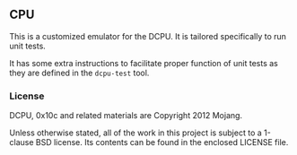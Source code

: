 ## CPU

This is a customized emulator for the DCPU.
It is tailored specifically to run unit tests.

It has some extra instructions to facilitate proper function of unit tests
as they are defined in the `dcpu-test` tool.

### License

DCPU, 0x10c and related materials are Copyright 2012 Mojang.

Unless otherwise stated, all of the work in this project is subject to a
1-clause BSD license. Its contents can be found in the enclosed LICENSE file.
